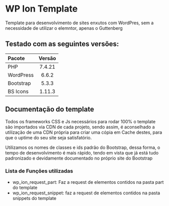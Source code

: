 # WP Ion Template #

Template para desenvolvimento de sites enxutos com WordPres, sem a necessidade de utilizar o elemntor, apenas o Guttenberg

## Testado com as seguintes versões: ##

Pacote    | Versão
:-------- | :--------:
PHP       | 7.4.21
WordPress | 6.6.2
Bootstrap | 5.3.3
BS Icons  | 1.11.3

## Documentação do template ##

Todos os frameworks CSS e Js necessários para rodar 100% o template são importados via CDN de cada projeto, sendo assim, é aconselhado a utilização de uma CDN própria para criar uma cópia em Cache destes, para que o uptime do seu site seja satisfatório.

Utilizamos os nomes de classes e ids padrão do Bootstrap, dessa forma, o tempo de desenvolvimento é mais rápido, tendo em vista que já está tudo padronizado e devidamente documentado no próprio site do Bootstrap

### Lista de Funções utilizadas ###

* wp_ion_request_part: Faz a request de elementos contidos na pasta part do template
* wp_ion_request_snippet: faz a request de elementos contidos na pasta snippets do template
